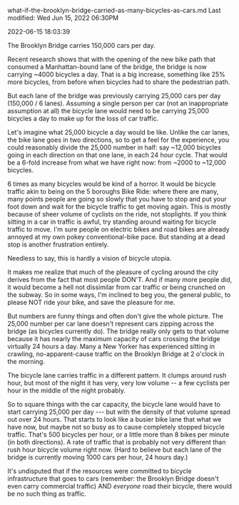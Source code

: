 what-if-the-brooklyn-bridge-carried-as-many-bicycles-as-cars.md
Last modified: Wed Jun 15, 2022  06:30PM


2022-06-15 18:03:39

The Brooklyn Bridge carries 150,000 cars per day.

Recent research shows that with the opening of the new bike path that consumed a Manhattan-bound lane of the bridge, the bridge is now carrying ~4000 bicycles a day. That is a big increase, something like 25% more bicycles, from before when bicycles had to share the pedestrian path.

But each lane of the bridge was previously carrying 25,000 cars per day (150,000 / 6 lanes). Assuming a single person per car (not an inappropriate assumption at all) the bicycle lane would need to be carrying 25,000 bicycles a day to make up for the loss of car traffic.

Let's imagine what 25,000 bicycle a day would be like. Unlike the car lanes, the bike lane goes in two directions, so to get a feel for the experience, you could reasonably divide the 25,000 number in half: say ~12,000 bicycles going in each direction on that one lane, in each 24 hour cycle. That would be a 6-fold increase from what we have right now: from ~2000 to ~12,000 bicycles.

6 times as many bicycles would be kind of a horror. It would be bicycle traffic akin to being on the 5 boroughs Bike Ride: where there are many, many points people are going so slowly that you have to stop and put your foot down and wait for the bicycle traffic to get moving again. This is mostly because of sheer volume of cyclists on the ride, not stoplights. If you think sitting in a car in traffic is awful, try standing around waiting for bicycle traffic to move. I'm sure people on electric bikes and road bikes are already annoyed at my own pokey conventional-bike pace. But standing at a dead stop is another frustration entirely.

Needless to say, this is hardly a vision of bicycle utopia.

It makes me realize that much of the pleasure of cycling around the city derives from the fact that most people DON'T. And if many more people did, it would become a hell not dissimilar from car traffic or being crunched on the subway. So in some ways, I'm inclined to beg you, the general public, to please NOT ride your bike, and save the pleasure for me.

But numbers are funny things and often don't give the whole picture. The 25,000 number per car lane doesn't represent cars zipping across the bridge (as bicycles currently do). The bridge really only gets to that volume because it has nearly the maximum capacity of cars crossing the bridge virtually 24 hours a day. Many a New Yorker has experienced sitting in crawling, no-apparent-cause traffic on the Brooklyn Bridge at 2 o'clock in the morning.

The bicycle lane carries traffic in a different pattern. It clumps around rush hour, but most of the night it has very, very low volume -- a few cyclists per hour in the middle of the night probably.

So to square things with the car capacity, the bicycle lane would have to start carrying 25,000 per day --- but with the density of that volume spread out over 24 hours. That starts to look like a busier bike lane that what we have now, but maybe not so busy as to cause completely stopped bicycle traffic. That's 500 bicycles per hour, or a little more than 8 bikes per minute (in both directions). A rate of traffic that is probably not very different than rush hour bicycle volume right now. (Hard to believe but each lane of the bridge is currently moving 1000 cars per hour, 24 hours day.)

It's undisputed that if the resources were committed to bicycle infrastructure that goes to cars (remember: the Brooklyn Bridge doesn't even carry commercial traffic) AND *everyone* road their bicycle, there would be no such thing as traffic. 


